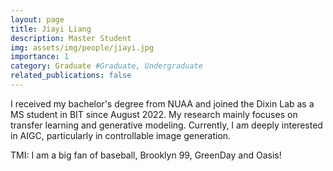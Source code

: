 ```yaml
---
layout: page
title: Jiayi Liang
description: Master Student
img: assets/img/people/jiayi.jpg
importance: 1
category: Graduate #Graduate, Undergraduate 
related_publications: false
---
```


I received my bachelor's degree from NUAA and joined the Dixin Lab as a MS student in BIT since August 2022. My research mainly focuses on transfer learning and generative modeling. Currently, I am deeply interested in AIGC, particularly in controllable image generation.

TMI: I am a big fan of baseball, Brooklyn 99, GreenDay and Oasis!